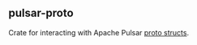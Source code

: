 ## pulsar-proto

Crate for interacting with Apache Pulsar [proto structs][pulsar-proto-link].

[//]: # (general links)

[pulsar-proto-link]: https://github.com/apache/pulsar/tree/master/pulsar-common/src/main/proto/PulsarApi.proto